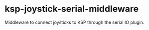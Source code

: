 # ksp-joystick-serial-middleware
Middleware to connect joysticks to KSP through the serial IO plugin.

